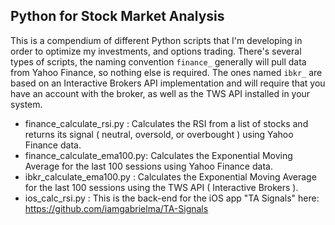 ## Python for Stock Market Analysis

This is a compendium of different Python scripts that I'm developing in order to optimize my investments, and options trading. There's several types of scripts, the naming convention `finance_` generally will pull data from Yahoo Finance, so nothing else is required. The ones named `ibkr_` are based on an Interactive Brokers API implementation and will require that you have an account with the broker, as well as the TWS API installed in your system.

- finance_calculate_rsi.py : Calculates the RSI from a list of stocks and returns its signal ( neutral, oversold, or overbought ) using Yahoo Finance data.
- finance_calculate_ema100.py: Calculates the Exponential Moving Average for the last 100 sessions using Yahoo Finance data.
- ibkr_calculate_ema100.py : Calculates the Exponential Moving Average for the last 100 sessions using the TWS API ( Interactive Brokers ).
- ios_calc_rsi.py : This is the back-end for the iOS app "TA Signals" here: https://github.com/iamgabrielma/TA-Signals
